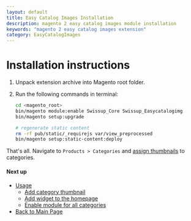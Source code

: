 ```yaml
---
layout: default
title: Easy Catalog Images Installation
description: magento 2 easy catalog images module installation
keywords: "magento 2 easy catalog images extension"
category: EasyCatalogImages
---
```


# Installation instructions

 1. Unpack extension archive into Magento root folder.
 2. Run the following commands in terminal:

    ```bash
    cd <magento_root>
    bin/magento module:enable Swissup_Core Swissup_Easycatalogimg
    bin/magento setup:upgrade

    # regenerate static content
    rm -rf pub/static/_requirejs var/view_preprocessed
    bin/magento setup:static-content:deploy
    ```

That's all. Navigate to `Products > Categories` and
[assign thumbnails](../usage/#add-category-thumbnail) to categories.

#### Next up

 -  [Usage](../usage/)
    - [Add category thumbnail](../usage/#add-category-thumbnail)
    - [Add widget to the homepage](../usage/#add-widget-to-the-homepage)
    - [Enable module for all categories](../usage/#enable-module-for-all-categories)
 -  [Back to Main Page](../)

[automated_image_assignment]: ../configuration/#automated-image-assignment-section
